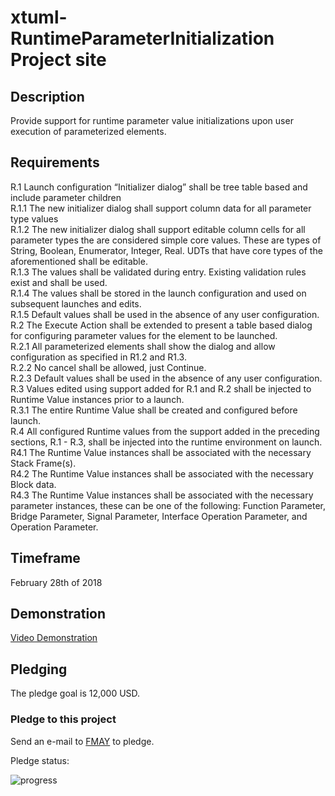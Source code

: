 # xtuml-RuntimeParameterInitialization Project site

## Description

Provide support for runtime parameter value initializations upon user execution of parameterized elements.  

## Requirements  

R.1 Launch configuration “Initializer dialog” shall be tree table based and include parameter children  
  R.1.1 The new initializer dialog shall support column data for all parameter type values  
  R.1.2 The new initializer dialog shall support editable column cells for all parameter types the are considered simple core values.  These are types of String, Boolean, Enumerator, Integer, Real.  UDTs that have core types of the aforementioned shall be editable.  
  R.1.3 The values shall be validated during entry.  Existing validation rules exist and shall be used.  
  R.1.4 The values shall be stored in the launch configuration and used on subsequent launches and edits.  
  R.1.5 Default values shall be used in the absence of any user configuration.  
R.2 The Execute Action shall be extended to present a table based dialog for configuring parameter values for the element to be launched.  
  R.2.1 All parameterized elements shall show the dialog and allow configuration as specified in R1.2 and R1.3.  
  R.2.2 No cancel shall be allowed, just Continue.  
  R.2.3 Default values shall be used in the absence of any user configuration.  
R.3  Values edited using support added for R.1 and R.2 shall be injected to Runtime Value instances prior to a launch.  
  R.3.1 The entire Runtime Value shall be created and configured before launch.  
R.4 All configured Runtime values from the support added in the preceding sections, R.1 - R.3, shall be injected into the runtime environment on launch.  
  R4.1 The Runtime Value instances shall be associated with the necessary Stack Frame(s).  
  R4.2 The Runtime Value instances shall be associated with the necessary Block data.  
  R4.3 The Runtime Value instances shall be associated with the necessary parameter instances, these can be one of the following: Function Parameter, Bridge Parameter, Signal Parameter, Interface Operation Parameter, and Operation Parameter.  
  

## Timeframe  

February 28th of 2018 

## Demonstration  

<a id="Video Demonstration"></a>[Video Demonstration](https://youtu.be/G-vg5m--i3s)  

## Pledging

The pledge goal is 12,000 USD.

### Pledge to this project
Send an e-mail to [FMAY](mailto:travis.london@gmail.com) to pledge.  

Pledge status:  

![progress](http://progressed.io/bar/0 "progress")
 

